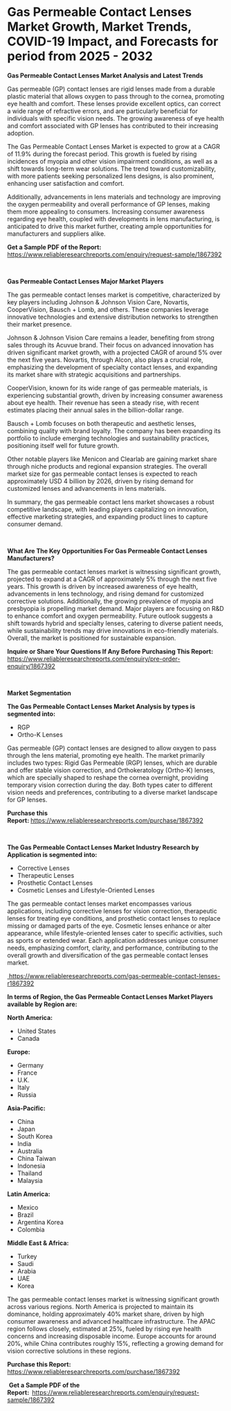 <p><h1>Gas Permeable Contact Lenses Market Growth, Market Trends, COVID-19 Impact, and Forecasts for period from 2025 - 2032</h1></p><p><strong>Gas Permeable Contact Lenses Market Analysis and Latest Trends</strong></p>
<p><p>Gas permeable (GP) contact lenses are rigid lenses made from a durable plastic material that allows oxygen to pass through to the cornea, promoting eye health and comfort. These lenses provide excellent optics, can correct a wide range of refractive errors, and are particularly beneficial for individuals with specific vision needs. The growing awareness of eye health and comfort associated with GP lenses has contributed to their increasing adoption.</p><p>The Gas Permeable Contact Lenses Market is expected to grow at a CAGR of 11.9% during the forecast period. This growth is fueled by rising incidences of myopia and other vision impairment conditions, as well as a shift towards long-term wear solutions. The trend toward customizability, with more patients seeking personalized lens designs, is also prominent, enhancing user satisfaction and comfort.</p><p>Additionally, advancements in lens materials and technology are improving the oxygen permeability and overall performance of GP lenses, making them more appealing to consumers. Increasing consumer awareness regarding eye health, coupled with developments in lens manufacturing, is anticipated to drive this market further, creating ample opportunities for manufacturers and suppliers alike.</p></p>
<p><strong>Get a Sample PDF of the Report:&nbsp;</strong> <a href="https://www.reliableresearchreports.com/enquiry/request-sample/1867392?utm_campaign=3194&utm_medium=2&utm_source=Github&utm_content=ia&utm_term=15042025&utm_id=gas-permeable-contact-lenses">https://www.reliableresearchreports.com/enquiry/request-sample/1867392</a></p>
<p>&nbsp;</p>
<p><strong>Gas Permeable Contact Lenses Major Market Players</strong></p>
<p><p>The gas permeable contact lenses market is competitive, characterized by key players including Johnson & Johnson Vision Care, Novartis, CooperVision, Bausch + Lomb, and others. These companies leverage innovative technologies and extensive distribution networks to strengthen their market presence.</p><p>Johnson & Johnson Vision Care remains a leader, benefiting from strong sales through its Acuvue brand. Their focus on advanced innovation has driven significant market growth, with a projected CAGR of around 5% over the next five years. Novartis, through Alcon, also plays a crucial role, emphasizing the development of specialty contact lenses, and expanding its market share with strategic acquisitions and partnerships.</p><p>CooperVision, known for its wide range of gas permeable materials, is experiencing substantial growth, driven by increasing consumer awareness about eye health. Their revenue has seen a steady rise, with recent estimates placing their annual sales in the billion-dollar range. </p><p>Bausch + Lomb focuses on both therapeutic and aesthetic lenses, combining quality with brand loyalty. The company has been expanding its portfolio to include emerging technologies and sustainability practices, positioning itself well for future growth.</p><p>Other notable players like Menicon and Clearlab are gaining market share through niche products and regional expansion strategies. The overall market size for gas permeable contact lenses is expected to reach approximately USD 4 billion by 2026, driven by rising demand for customized lenses and advancements in lens materials.</p><p>In summary, the gas permeable contact lens market showcases a robust competitive landscape, with leading players capitalizing on innovation, effective marketing strategies, and expanding product lines to capture consumer demand.</p></p>
<p>&nbsp;</p>
<p><strong>What Are The Key Opportunities For Gas Permeable Contact Lenses Manufacturers?</strong></p>
<p><p>The gas permeable contact lenses market is witnessing significant growth, projected to expand at a CAGR of approximately 5% through the next five years. This growth is driven by increased awareness of eye health, advancements in lens technology, and rising demand for customized corrective solutions. Additionally, the growing prevalence of myopia and presbyopia is propelling market demand. Major players are focusing on R&D to enhance comfort and oxygen permeability. Future outlook suggests a shift towards hybrid and specialty lenses, catering to diverse patient needs, while sustainability trends may drive innovations in eco-friendly materials. Overall, the market is positioned for sustainable expansion.</p></p>
<p><strong>Inquire or Share Your Questions If Any Before Purchasing This Report:</strong> <a href="https://www.reliableresearchreports.com/enquiry/pre-order-enquiry/1867392?utm_campaign=3194&utm_medium=2&utm_source=Github&utm_content=ia&utm_term=15042025&utm_id=gas-permeable-contact-lenses">https://www.reliableresearchreports.com/enquiry/pre-order-enquiry/1867392</a></p>
<p>&nbsp;</p>
<p><strong>Market Segmentation</strong></p>
<p><strong>The Gas Permeable Contact Lenses Market Analysis by types is segmented into:</strong></p>
<p><ul><li>RGP</li><li>Ortho-K Lenses</li></ul></p>
<p><p>Gas permeable (GP) contact lenses are designed to allow oxygen to pass through the lens material, promoting eye health. The market primarily includes two types: Rigid Gas Permeable (RGP) lenses, which are durable and offer stable vision correction, and Orthokeratology (Ortho-K) lenses, which are specially shaped to reshape the cornea overnight, providing temporary vision correction during the day. Both types cater to different vision needs and preferences, contributing to a diverse market landscape for GP lenses.</p></p>
<p><strong>Purchase this Report:&nbsp;</strong><a href="https://www.reliableresearchreports.com/purchase/1867392?utm_campaign=3194&utm_medium=2&utm_source=Github&utm_content=ia&utm_term=15042025&utm_id=gas-permeable-contact-lenses">https://www.reliableresearchreports.com/purchase/1867392</a></p>
<p>&nbsp;</p>
<p><strong>The Gas Permeable Contact Lenses Market Industry Research by Application is segmented into:</strong></p>
<p><ul><li>Corrective Lenses</li><li>Therapeutic Lenses</li><li>Prosthetic Contact Lenses</li><li>Cosmetic Lenses and Lifestyle-Oriented Lenses</li></ul></p>
<p><p>The gas permeable contact lenses market encompasses various applications, including corrective lenses for vision correction, therapeutic lenses for treating eye conditions, and prosthetic contact lenses to replace missing or damaged parts of the eye. Cosmetic lenses enhance or alter appearance, while lifestyle-oriented lenses cater to specific activities, such as sports or extended wear. Each application addresses unique consumer needs, emphasizing comfort, clarity, and performance, contributing to the overall growth and diversification of the gas permeable contact lenses market.</p></p>
<p><a href="https://www.reliableresearchreports.com/gas-permeable-contact-lenses-r1867392?utm_campaign=3194&utm_medium=2&utm_source=Github&utm_content=ia&utm_term=15042025&utm_id=gas-permeable-contact-lenses">&nbsp;https://www.reliableresearchreports.com/gas-permeable-contact-lenses-r1867392</a></p>
<p><strong>In terms of Region, the Gas Permeable Contact Lenses Market Players available by Region are:</strong></p>
<p>
    <p> <strong> North America: </strong>
        <ul>
            <li>United States</li>
            <li>Canada</li>
        </ul>
        </p> 
    <p> <strong> Europe: </strong>
        <ul>
            <li>Germany</li>
            <li>France</li>
            <li>U.K.</li>
            <li>Italy</li>
            <li>Russia</li>
        </ul>
        </p> 
    <p> <strong> Asia-Pacific: </strong>
        <ul>
            <li>China</li>
            <li>Japan</li>
            <li>South Korea</li>
            <li>India</li>
            <li>Australia</li>
            <li>China Taiwan</li>
            <li>Indonesia</li>
            <li>Thailand</li>
            <li>Malaysia</li>
        </ul>
        </p> 
    <p> <strong> Latin America: </strong>
        <ul>
            <li>Mexico</li>
            <li>Brazil</li>
            <li>Argentina Korea</li>
            <li>Colombia</li>
        </ul>
        </p> 
    <p> <strong> Middle East & Africa: </strong>
        <ul>
            <li>Turkey</li>
            <li>Saudi</li>
            <li>Arabia</li>
            <li>UAE</li>
            <li>Korea</li>
        </ul>
    </p>
    </p>
<p><p>The gas permeable contact lenses market is witnessing significant growth across various regions. North America is projected to maintain its dominance, holding approximately 40% market share, driven by high consumer awareness and advanced healthcare infrastructure. The APAC region follows closely, estimated at 25%, fueled by rising eye health concerns and increasing disposable income. Europe accounts for around 20%, while China contributes roughly 15%, reflecting a growing demand for vision corrective solutions in these regions.</p></p>
<p><strong>Purchase this Report: </strong><a href="https://www.reliableresearchreports.com/purchase/1867392?utm_campaign=3194&utm_medium=2&utm_source=Github&utm_content=ia&utm_term=15042025&utm_id=gas-permeable-contact-lenses">https://www.reliableresearchreports.com/purchase/1867392</a></p>
<p>&nbsp;<strong>Get a Sample PDF of the Report:&nbsp;&nbsp;</strong><a href="https://www.reliableresearchreports.com/enquiry/request-sample/1867392?utm_campaign=3194&utm_medium=2&utm_source=Github&utm_content=ia&utm_term=15042025&utm_id=gas-permeable-contact-lenses">https://www.reliableresearchreports.com/enquiry/request-sample/1867392</a></p>
<p><strong></strong></p>
<p><p></p><p></p><p></p></p>
